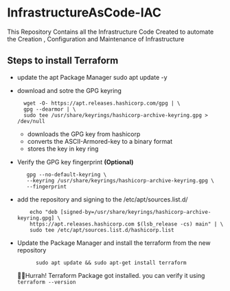 # InfrastructureAsCode-IAC
This Repository Contains all the Infrastructure Code Created to automate the Creation , Configuration and Maintenance of Infrastructure

## Steps to install Terraform

  * update the apt Package Manager
        sudo apt update -y
  * download and sotre the GPG keyring

          wget -O- https://apt.releases.hashicorp.com/gpg | \
          gpg --dearmor | \
          sudo tee /usr/share/keyrings/hashicorp-archive-keyring.gpg > /dev/null    

      * downloads the GPG key from hashicorp
      * converts the ASCII-Armored-key to a binary format
      * stores the key in key ring
  * Verify the GPG key fingerprint __(Optional)__ <br>
  
           gpg --no-default-keyring \
           --keyring /usr/share/keyrings/hashicorp-archive-keyring.gpg \
           --fingerprint
  * add the repository and signing to the /etc/apt/sources.list.d/ <br>
  
            echo "deb [signed-by=/usr/share/keyrings/hashicorp-archive-keyring.gpg] \
            https://apt.releases.hashicorp.com $(lsb_release -cs) main" | \
            sudo tee /etc/apt/sources.list.d/hashicorp.list
    
 * Update the Package Manager and install the terraform from the new repository <br>
 
             sudo apt update && sudo apt-get install terraform

   🥳🎉Hurrah! Terraform Package got installed. you can verify it using ``` terraform --version ```    

     
